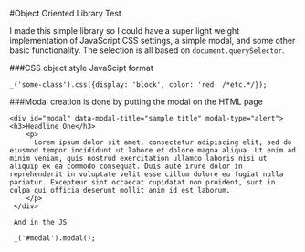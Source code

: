 #Object Oriented Library Test

I made this simple library so I could have a super light weight implementation of JavaScript CSS settings, a simple modal, and some other basic functionality. The selection is all based on `document.querySelector`. 

###CSS object style JavaScipt format

    _('some-class').css({display: 'block', color: 'red' /*etc.*/});

###Modal creation is done by putting the modal on the HTML page

    <div id="modal" data-modal-title="sample title" modal-type="alert">
    <h3>Headline One</h3>    
	    <p>
	      Lorem ipsum dolor sit amet, consectetur adipiscing elit, sed do eiusmod tempor incididunt ut labore et dolore magna aliqua. Ut enim ad minim veniam, quis nostrud exercitation ullamco laboris nisi ut aliquip ex ea commodo consequat. Duis aute irure dolor in reprehenderit in voluptate velit esse cillum dolore eu fugiat nulla pariatur. Excepteur sint occaecat cupidatat non proident, sunt in culpa qui officia deserunt mollit anim id est laborum.
	    </p>
	 </div>

	 And in the JS

	 _('#modal').modal();